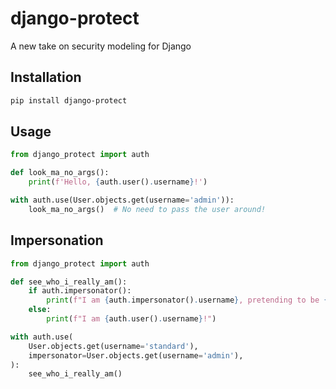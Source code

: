 # django-protect
A new take on security modeling for Django

## Installation

```bash
pip install django-protect
```

## Usage

```python
from django_protect import auth

def look_ma_no_args():
    print(f'Hello, {auth.user().username}!')

with auth.use(User.objects.get(username='admin')):
    look_ma_no_args()  # No need to pass the user around!
```

## Impersonation

```python
from django_protect import auth

def see_who_i_really_am():
    if auth.impersonator():
        print(f"I am {auth.impersonator().username}, pretending to be {auth.user().username}!")
    else:
        print(f"I am {auth.user().username}!")

with auth.use(
    User.objects.get(username='standard'),
    impersonator=User.objects.get(username='admin'),
):
    see_who_i_really_am()
```
